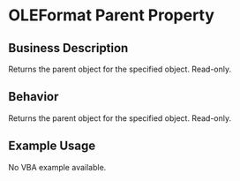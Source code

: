 # OLEFormat Parent Property

## Business Description
Returns the parent object for the specified object. Read-only.

## Behavior
Returns the parent object for the specified object. Read-only.

## Example Usage
No VBA example available.